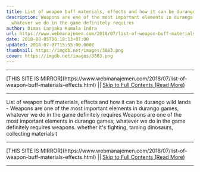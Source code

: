 ```yaml
---
title: List of weapon buff materials, effects and how it can be durango wild lands
description: Weapons are one of the most important elements in durango games,
  whatever we do in the game definitely requires
author: Dimas Lanjaka Kumala Indra
url: https://www.webmanajemen.com/2018/07/list-of-weapon-buff-materials-effects.html
date: 2018-08-05T06:18:13+07:00
updated: 2018-07-07T15:55:00.000Z
thumbnail: https://imgdb.net/images/3863.png
cover: https://imgdb.net/images/3863.png
---
```


<hr/> [THIS SITE IS MIRROR](https://www.webmanajemen.com/2018/07/list-of-weapon-buff-materials-effects.html) || <a href="https://www.webmanajemen.com/2018/07/list-of-weapon-buff-materials-effects.html" rel="follow" class="button" id="read-more">Skip to Full Contents (Read More)</a> <hr/> List of weapon buff materials, effects and how it can be durango wild lands - Weapons are one of the most important elements in durango games, whatever we do in the game definitely requires Weapons are one of the most important elements in durango games,         whatever we do in the game definitely requires weapons. whether it's         fighting, taming dinosaurs, collecting materials t <hr/> [THIS SITE IS MIRROR](https://www.webmanajemen.com/2018/07/list-of-weapon-buff-materials-effects.html) || <a href="https://www.webmanajemen.com/2018/07/list-of-weapon-buff-materials-effects.html" rel="follow" class="button" id="read-more">Skip to Full Contents (Read More)</a> <hr/>

<script>
    if (location.host.includes('dimaslanjaka12')) {
      location.replace('https://www.webmanajemen.com/2018/07/list-of-weapon-buff-materials-effects.html');
    }
  </script>